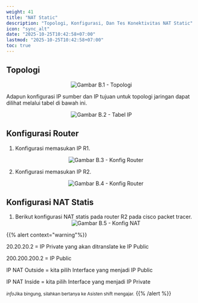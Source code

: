 ```yaml
---
weight: 41
title: "NAT Static"
description: "Topologi, Konfigurasi, Dan Tes Konektivitas NAT Static"
icon: "sync_alt"
date: "2025-10-25T10:42:58+07:00"
lastmod: "2025-10-25T10:42:58+07:00"
toc: true
---
```


## Topologi

<center>
<img src="/images/babSeven/b.1.PNG" alt="Gambar B.1 - Topologi" class="img-fluid mb-3 responsive-img">
</center>

Adapun konfigurasi IP sumber dan IP tujuan untuk topologi jaringan dapat dilihat melalui tabel di bawah ini.

<center>
<img src="/images/babSeven/b.2.PNG" alt="Gambar B.2 - Tabel IP" class="img-fluid mb-3 responsive-img">
</center>

## Konfigurasi Router

1.  Konfigurasi memasukan IP R1.
    <center>
    <img src="/images/babSeven/b.3.PNG" alt="Gambar B.3 - Konfig Router" class="img-fluid mb-3 responsive-img">
    </center>

2.  Konfigurasi memasukan IP R2.
    <center>
    <img src="/images/babSeven/b.4.PNG" alt="Gambar B.4 - Konfig Router" class="img-fluid mb-3 responsive-img">
    </center>

## Konfigurasi NAT Statis

1.  Berikut konfigurasi NAT statis pada router R2 pada cisco packet tracer.
    <center>
    <img src="/images/babSeven/b.5.PNG" alt="Gambar B.5 - Konfig NAT" class="img-fluid mb-3 responsive-img">
    </center>

{{% alert context="warning"%}}

<p>
20.20.20.2 = IP Private yang akan ditranslate ke IP Public
</p>
<p>
200.200.200.2 = IP Public
</p>
<p>
IP NAT Outside = kita pilih Interface yang menjadi IP Public
</p>
<p>
IP NAT Inside = kita pilih Interface yang menjadi IP Private
</p>
<small class="text-muted"><i class="material-icons align-middle me-1">info</i>Jika bingung, silahkan bertanya ke Asisten shift mengajar.</small>
{{% /alert %}}
